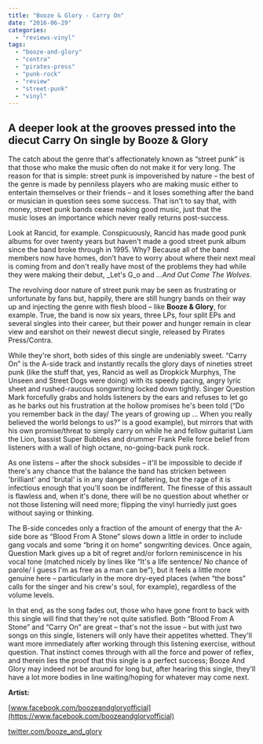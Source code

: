 ```yaml
---
title: "Booze & Glory - Carry On"
date: "2016-06-29"
categories: 
  - "reviews-vinyl"
tags: 
  - "booze-and-glory"
  - "contra"
  - "pirates-press"
  - "punk-rock"
  - "review"
  - "street-punk"
  - "vinyl"
---
```


## A deeper look at the grooves pressed into the diecut Carry On single by Booze & Glory

The catch about the genre that's affectionately known as “street punk” is that those who make the music often do not make it for very long. The reason for that is simple: street punk is impoverished by nature – the best of the genre is made by penniless players who are making music either to entertain themselves or their friends – and it loses something after the band or musician in question sees some success. That isn't to say that, with money, street punk bands cease making good music, just that the music loses an importance which never really returns post-success.

Look at Rancid, for example. Conspicuously, Rancid has made good punk albums for over twenty years but haven't made a good street punk album since the band broke through in 1995. Why? Because all of the band members now have homes, don't have to worry about where their next meal is coming from and don't really have most of the problems they had while they were making their debut, _Let's G_o and _...And Out Come The Wolves_.

The revolving door nature of street punk may be seen as frustrating or unfortunate by fans but, happily, there are still hungry bands on their way up and injecting the genre with flesh blood – like **Booze & Glory**, for example. True, the band is now six years, three LPs, four split EPs and several singles into their career, but their power and hunger remain in clear view and earshot on their newest diecut single, released by Pirates Press/Contra.

While they're short, both sides of this single are undeniably sweet. “Carry On” is the A-side track and instantly recalls the glory days of nineties street punk (like the stuff that, yes, Rancid as well as Dropkick Murphys, The Unseen and Street Dogs were doing) with its speedy pacing, angry lyric sheet and rushed-raucous songwriting locked down tightly. Singer Question Mark forcefully grabs and holds listeners by the ears and refuses to let go as he barks out his frustration at the hollow promises he's been told (“Do you remember back in the day/ The years of growing up ... When you really believed the world belongs to us?” is a good example), but mirrors that with his own promise/threat to simply carry on while he and fellow guitarist Liam the Lion, bassist Super Bubbles and drummer Frank Pelle force belief from listeners with a wall of high octane, no-going-back punk rock.

As one listens – after the shock subsides – it'll be impossible to decide if there's any chance that the balance the band has stricken between 'brilliant' and 'brutal' is in any danger of faltering, but the rage of it is infectious enough that you'll soon be indifferent. The finesse of this assault is flawless and, when it's done, there will be no question about whether or not those listening will need more; flipping the vinyl hurriedly just goes without saying or thinking.

The B-side concedes only a fraction of the amount of energy that the A-side bore as “Blood From A Stone” slows down a little in order to include gang vocals and some “bring it on home” songwriting devices. Once again, Question Mark gives up a bit of regret and/or forlorn reminiscence in his vocal tone (matched nicely by lines like “It's a life sentence/ No chance of parole/ I guess I'm as free as a man can be”), but it feels a little more genuine here – particularly in the more dry-eyed places (when “the boss” calls for the singer and his crew's soul, for example), regardless of the volume levels.

In that end, as the song fades out, those who have gone front to back with this single will find that they're not quite satisfied. Both “Blood From A Stone” and “Carry On” are great – that's not the issue – but with just two songs on this single, listeners will only have their appetites whetted. They'll want more immediately after working through this listening exercise, without question. That instinct comes through with all the force and power of reflex, and therein lies the proof that this single is a perfect success; Booze And Glory may indeed not be around for long but, after hearing this single, they'll have a lot more bodies in line waiting/hoping for whatever may come next.

**Artist:**

[www.facebook.com/boozeandgloryofficial](https://www.facebook.com/boozeandgloryofficial)

[twitter.com/booze\_and\_glory](https://twitter.com/booze_and_glory?lang=en)
